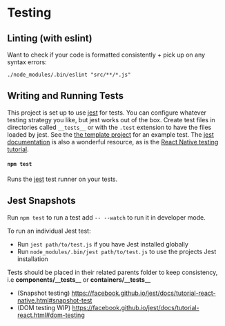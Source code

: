 # Testing

## Linting (with eslint)

Want to check if your code is formatted consistently + pick up on any syntax errors:

```
./node_modules/.bin/eslint "src/**/*.js"
```

## Writing and Running Tests

This project is set up to use [jest](https://facebook.github.io/jest/) for tests. You can configure whatever testing strategy you like, but jest works out of the box. Create test files in directories called `__tests__` or with the `.test` extension to have the files loaded by jest. See the [the template project](https://github.com/react-community/create-react-native-app/blob/master/react-native-scripts/template/App.test.js) for an example test. The [jest documentation](https://facebook.github.io/jest/docs/en/getting-started.html) is also a wonderful resource, as is the [React Native testing tutorial](https://facebook.github.io/jest/docs/en/tutorial-react-native.html).

#### `npm test`

Runs the [jest](https://github.com/facebook/jest) test runner on your tests.

## Jest Snapshots

Run `npm test` to run a test add `-- --watch` to run it in developer mode.

To run an individual Jest test:
* Run `jest path/to/test.js` if you have Jest installed globally
* Run `node_modules/.bin/jest path/to/test.js` to use the projects Jest installation

Tests should be placed in their related parents folder to keep consistency, i.e __components/\_\_tests\_\___ or __containers/\_\_tests\_\___

- (Snapshot testing) https://facebook.github.io/jest/docs/tutorial-react-native.html#snapshot-test
- (DOM testing WIP) https://facebook.github.io/jest/docs/tutorial-react.html#dom-testing
